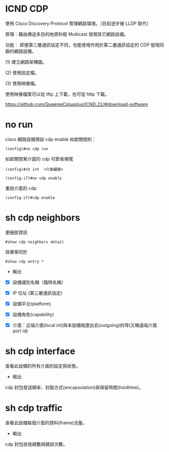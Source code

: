 # ICND CDP
使用 Cisco Discovery Protocol 管理網路環境。（目前逐步被 LLDP 取代）

原理：藉由傳送多目的地資料框 Multicast 發現其它網路設備。

功能：
即便第三層通訊協定不同，也能使用作用於第二層通訊協定的 CDP 發現同廠的網路設備。

(1) 建立網路架構圖。

(2) 使用設定檔。

(3) 使用映像檔。

使用映像檔案可以從 tftp 上下載，也可從 http 下載。

https://github.com/QueenieCplusplus/ICND_CLI#download-software

# no run 

cisco 網路設備預設 cdp enable
如欲關閉則：

    (config)#no cdp run

如欲關閉某介面的 cdp 可節省頻寬

    (config)#sh int  <介面編號>

    (config-if)#no cdp enable 

重啟介面的 cdp 

    (config-if)#cdp enable

# sh cdp neighbors

更細部資訊

    #show cdp neighbors detail

效果等同於 

    #show cdp entry *
    
* 輸出

- [x] 設備識別名稱（臨時名稱）

- [x] IP 位址 (第三層通訊協定)

- [x] 設備平台(platform)

- [x] 設備角色(capability)

- [x] 介面：近端介面(local int)與本設備相連出去(outgoing)的埠(又稱遠端介面 port id)
    
# sh cdp interface

查看此設備的所有介面的設定與狀態。

* 輸出

cdp 封包發送頻率、封裝方式(encapsulation)與保留時間(holdtime)。


# sh cdp traffic

查看此設備每個介面的資料(frame)流量。

* 輸出

cdp 封包收發總數與錯誤次數。
